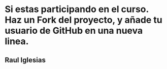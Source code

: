 # Si estas participando en el curso. Haz un Fork del proyecto, y añade tu usuario de GitHub en una nueva linea.
## Raul Iglesias